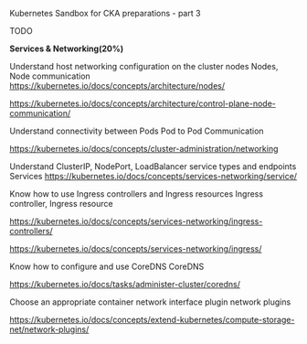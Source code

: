 Kubernetes Sandbox for CKA  preparations - part 3

TODO 

**Services & Networking(20%)**

Understand host networking configuration on the cluster nodes Nodes, Node communication
https://kubernetes.io/docs/concepts/architecture/nodes/

https://kubernetes.io/docs/concepts/architecture/control-plane-node-communication/


Understand connectivity between Pods Pod to Pod Communication

https://kubernetes.io/docs/concepts/cluster-administration/networking


Understand ClusterIP, NodePort, LoadBalancer service types and endpoints Services
https://kubernetes.io/docs/concepts/services-networking/service/

Know how to use Ingress controllers and Ingress resources Ingress controller, Ingress resource

https://kubernetes.io/docs/concepts/services-networking/ingress-controllers/

https://kubernetes.io/docs/concepts/services-networking/ingress/


Know how to configure and use CoreDNS CoreDNS

https://kubernetes.io/docs/tasks/administer-cluster/coredns/


Choose an appropriate container network interface plugin network plugins

https://kubernetes.io/docs/concepts/extend-kubernetes/compute-storage-net/network-plugins/





